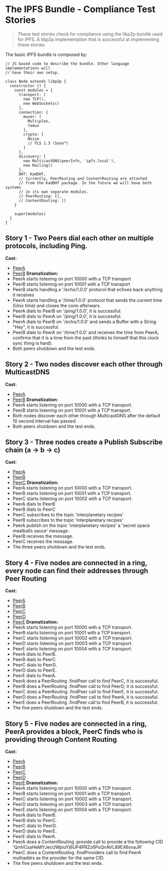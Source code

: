 # The IPFS Bundle - Compliance Test Stories

> These test stories check for compliance using the libp2p bundle used for IPFS. A libp2p implementation that is successful at implementing these stories.

The basic IPFS bundle is composed by:

```
// JS based code to describe the bundle. Other language implementations will
// have their own setup.

class Node extends libp2p {
  constructor () {
    const modules = {
      transport: [
        new TCP(),
        new WebSockets()
      ],
      connection: {
        muxer: [
          Multiplex,
          Yamux
        ],
        crypto: [
          Noise
          // TLS 1.3 (Soon™)
        ]
      },
      discovery: [
        new MulticastDNS(peerInfo, 'ipfs.local'),
        new Railing()
      ],
      DHT: KadDHT,
      // Currently, PeerRouting and ContentRouting are attached
      // from the KadDHT package. In the future we will have both systems
      // in its own separate modules.
      // PeerRouting: [],
      // ContentRouting: []
    }

    super(modules)
  }
}
```

## Story 1 - Two Peers dial each other on multiple protocols, including Ping.

**Cast:**
  - [PeerA](./peer-a.json)
  - [PeerB](./peer-b.json)
**Dramatization:**
  - PeerA starts listening on port 10000 with a TCP transport
  - PeerB starts listening on port 10001 with a TCP transport
  - PeerB starts handling a '/echo/1.0.0' protocol that echoes back anything it receives
  - PeerA starts handling a '/time/1.0.0' protocol that sends the current time (Unix time) and closes the conn afterwars.
  - PeerA dials to PeerB on '/ping/1.0.0', it is successful.
  - PeerB dials to PeerA on '/ping/1.0.0', it is successful.
  - PeerA dials to PeerB on '/echo/1.0.0' and sends a Buffer with a String "Hey", it is successful.
  - PeerB dials to PeerA on '/time/1.0.0' and receives the time from PeerA, confirms that it is a time from the past (thinks to himself that this clock sync thing is hard).
  - Both peers shutdown and the test ends.

## Story 2 - Two nodes discover each other through MulticastDNS

**Cast:**
  - [PeerA](./peer-a.json)
  - [PeerB](./peer-b.json)
**Dramatization:**
  - PeerA starts listening on port 10000 with a TCP transport.
  - PeerB starts listening on port 10001 with a TCP transport.
  - Both nodes discover each other through MulticastDNS after the default 10 second interval has passed.
  - Both peers shutdown and the test ends.


## Story 3 - Three nodes create a Publish Subscribe chain (a -> b -> c)

**Cast:**
  - [PeerA](./peer-a.json)
  - [PeerB](./peer-b.json)
  - [PeerC](./peer-c.json)
**Dramatization:**
  - PeerA starts listening on port 10000 with a TCP transport.
  - PeerB starts listening on port 10001 with a TCP transport.
  - PeerC starts listening on port 10002 with a TCP transport.
  - PeerA dials to PeerB
  - PeerB dials to PeerC
  - PeerC subscribes to the topic 'interplanetary recipes'
  - PeerB subscribes to the topic 'interplanetary recipes'
  - PeerA publish on the topic 'interplanetary recipes' a 'secret space meatballs sauce' message.
  - PeerB receives the message.
  - PeerC receives the message.
  - The three peers shutdown and the test ends.

## Story 4 - Five nodes are connected in a ring, every node can find their addresses through Peer Routing

**Cast:**
  - [PeerA](./peer-a.json)
  - [PeerB](./peer-b.json)
  - [PeerC](./peer-c.json)
  - [PeerD](./peer-d.json)
  - [PeerE](./peer-e.json)
**Dramatization:**
  - PeerA starts listening on port 10000 with a TCP transport.
  - PeerB starts listening on port 10001 with a TCP transport.
  - PeerC starts listening on port 10002 with a TCP transport.
  - PeerD starts listening on port 10003 with a TCP transport.
  - PeerE starts listening on port 10004 with a TCP transport.
  - PeerA dials to PeerB.
  - PeerB dials to PeerC.
  - PeerC dials to PeerD.
  - PeerD dials to PeerE.
  - PeerE dials to PeerA.
  - PeerA does a PeerRouting .findPeer call to find PeerC, it is successful.
  - PeerB does a PeerRouting .findPeer call to find PeerD, it is successful.
  - PeerC does a PeerRouting .findPeer call to find PeerE, it is successful.
  - PeerD does a PeerRouting .findPeer call to find PeerA, it is successful.
  - PeerE does a PeerRouting .findPeer call to find PeerB, it is successful.
  - The five peers shutdown and the test ends.

## Story 5 - Five nodes are connected in a ring, PeerA provides a block, PeerC finds who is providing through Content Routing

**Cast:**
  - [PeerA](./peer-a.json)
  - [PeerB](./peer-b.json)
  - [PeerC](./peer-c.json)
  - [PeerD](./peer-d.json)
  - [PeerE](./peer-e.json)
**Dramatization:**
  - PeerA starts listening on port 10000 with a TCP transport.
  - PeerB starts listening on port 10001 with a TCP transport.
  - PeerC starts listening on port 10002 with a TCP transport.
  - PeerD starts listening on port 10003 with a TCP transport.
  - PeerE starts listening on port 10004 with a TCP transport.
  - PeerA dials to PeerB.
  - PeerB dials to PeerC.
  - PeerC dials to PeerD.
  - PeerD dials to PeerE.
  - PeerE dials to PeerA.
  - PeerA does a ContentRouting .provide call to provide a the following CID 'QmVCsaHeMYJecUWpiuYj6UP4PRZz6PoQnAVL89EX6xvaJR'
  - PeerC does a ContentRouting .findProviders call to find PeerA multiaddrs as the provider for the same CID.
  - The five peers shutdown and the test ends.
